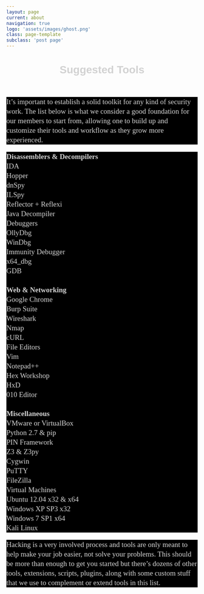 ```yaml
---
layout: page
current: about
navigation: true
logo: 'assets/images/ghost.png'
class: page-template
subclass: 'post page'
---
```

<div>
<center>
<h1 id="heading">Suggested Tools</h1>
</center>
<br>
<p id="source">It’s important to establish a solid toolkit for any kind of security work. The list below is what we consider a good foundation for our members to start from, allowing one to build up and customize their tools and workflow as they grow more experienced.</p>


<pre id="source">
<b>Disassemblers & Decompilers</b>
IDA
Hopper
dnSpy
ILSpy
Reflector + Reflexi
Java Decompiler
Debuggers
OllyDbg
WinDbg
Immunity Debugger
x64_dbg
GDB

<b>Web & Networking</b>
Google Chrome
Burp Suite
Wireshark
Nmap
cURL
File Editors
Vim
Notepad++
Hex Workshop
HxD
010 Editor

<b>Miscellaneous</b>
VMware or VirtualBox
Python 2.7 & pip
PIN Framework
Z3 & Z3py
Cygwin
PuTTY
FileZilla
Virtual Machines
Ubuntu 12.04 x32 & x64
Windows XP SP3 x32
Windows 7 SP1 x64
Kali Linux
</pre>
<p id="source">Hacking is a very involved process and tools are only meant to help make your job easier, not solve your problems. This should be more than enough to get you started but there’s dozens of other tools, extensions, scripts, plugins, along with some custom stuff that we use to complement or extend tools in this list.</p>

<style type="text/css">
	@font-face{
      	font-family:fontis;
    src: url("../fonts/UbuntuMono-R.ttf");
      }
	#source{
		color:#d2d2d2	;
		font-family: fontis;
		font-size: 19px;
		line-height: 25px;
		background-color: black;
	}
	#heading{
		color:#d2d2d2;
		font-family: Helvetica;
	}

</style>
